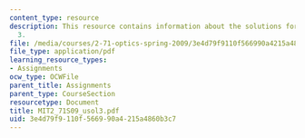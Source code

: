 ```yaml
---
content_type: resource
description: This resource contains information about the solutions for problem set
  3.
file: /media/courses/2-71-optics-spring-2009/3e4d79f9110f566990a4215a4860b3c7_MIT2_71S09_usol3.pdf
file_type: application/pdf
learning_resource_types:
- Assignments
ocw_type: OCWFile
parent_title: Assignments
parent_type: CourseSection
resourcetype: Document
title: MIT2_71S09_usol3.pdf
uid: 3e4d79f9-110f-5669-90a4-215a4860b3c7
---
```

